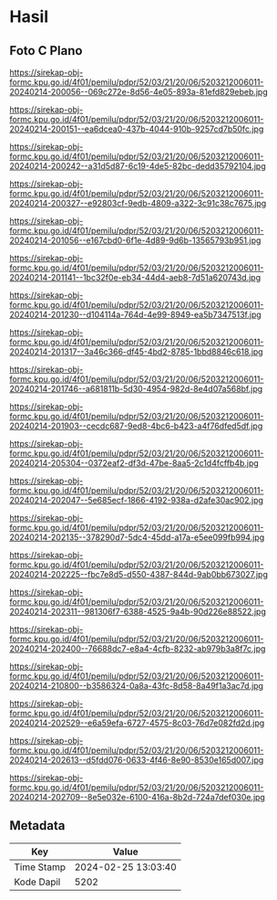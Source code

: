 # Hasil

## Foto C Plano

https://sirekap-obj-formc.kpu.go.id/4f01/pemilu/pdpr/52/03/21/20/06/5203212006011-20240214-200056--069c272e-8d56-4e05-893a-81efd829ebeb.jpg

https://sirekap-obj-formc.kpu.go.id/4f01/pemilu/pdpr/52/03/21/20/06/5203212006011-20240214-200151--ea6dcea0-437b-4044-910b-9257cd7b50fc.jpg

https://sirekap-obj-formc.kpu.go.id/4f01/pemilu/pdpr/52/03/21/20/06/5203212006011-20240214-200242--a31d5d87-6c19-4de5-82bc-dedd35792104.jpg

https://sirekap-obj-formc.kpu.go.id/4f01/pemilu/pdpr/52/03/21/20/06/5203212006011-20240214-200327--e92803cf-9edb-4809-a322-3c91c38c7675.jpg

https://sirekap-obj-formc.kpu.go.id/4f01/pemilu/pdpr/52/03/21/20/06/5203212006011-20240214-201056--e167cbd0-6f1e-4d89-9d6b-13565793b951.jpg

https://sirekap-obj-formc.kpu.go.id/4f01/pemilu/pdpr/52/03/21/20/06/5203212006011-20240214-201141--1bc32f0e-eb34-44d4-aeb8-7d51a620743d.jpg

https://sirekap-obj-formc.kpu.go.id/4f01/pemilu/pdpr/52/03/21/20/06/5203212006011-20240214-201230--d104114a-764d-4e99-8949-ea5b7347513f.jpg

https://sirekap-obj-formc.kpu.go.id/4f01/pemilu/pdpr/52/03/21/20/06/5203212006011-20240214-201317--3a46c366-df45-4bd2-8785-1bbd8846c618.jpg

https://sirekap-obj-formc.kpu.go.id/4f01/pemilu/pdpr/52/03/21/20/06/5203212006011-20240214-201746--a681811b-5d30-4954-982d-8e4d07a568bf.jpg

https://sirekap-obj-formc.kpu.go.id/4f01/pemilu/pdpr/52/03/21/20/06/5203212006011-20240214-201903--cecdc687-9ed8-4bc6-b423-a4f76dfed5df.jpg

https://sirekap-obj-formc.kpu.go.id/4f01/pemilu/pdpr/52/03/21/20/06/5203212006011-20240214-205304--0372eaf2-df3d-47be-8aa5-2c1d4fcffb4b.jpg

https://sirekap-obj-formc.kpu.go.id/4f01/pemilu/pdpr/52/03/21/20/06/5203212006011-20240214-202047--5e685ecf-1866-4192-938a-d2afe30ac902.jpg

https://sirekap-obj-formc.kpu.go.id/4f01/pemilu/pdpr/52/03/21/20/06/5203212006011-20240214-202135--378290d7-5dc4-45dd-a17a-e5ee099fb994.jpg

https://sirekap-obj-formc.kpu.go.id/4f01/pemilu/pdpr/52/03/21/20/06/5203212006011-20240214-202225--fbc7e8d5-d550-4387-844d-9ab0bb673027.jpg

https://sirekap-obj-formc.kpu.go.id/4f01/pemilu/pdpr/52/03/21/20/06/5203212006011-20240214-202311--981306f7-6388-4525-9a4b-90d226e88522.jpg

https://sirekap-obj-formc.kpu.go.id/4f01/pemilu/pdpr/52/03/21/20/06/5203212006011-20240214-202400--76688dc7-e8a4-4cfb-8232-ab979b3a8f7c.jpg

https://sirekap-obj-formc.kpu.go.id/4f01/pemilu/pdpr/52/03/21/20/06/5203212006011-20240214-210800--b3586324-0a8a-43fc-8d58-8a49f1a3ac7d.jpg

https://sirekap-obj-formc.kpu.go.id/4f01/pemilu/pdpr/52/03/21/20/06/5203212006011-20240214-202529--e6a59efa-6727-4575-8c03-76d7e082fd2d.jpg

https://sirekap-obj-formc.kpu.go.id/4f01/pemilu/pdpr/52/03/21/20/06/5203212006011-20240214-202613--d5fdd076-0633-4f46-8e90-8530e165d007.jpg

https://sirekap-obj-formc.kpu.go.id/4f01/pemilu/pdpr/52/03/21/20/06/5203212006011-20240214-202709--8e5e032e-6100-416a-8b2d-724a7def030e.jpg


## Metadata

| Key        | Value               |
| ---------- | ------------------- |
| Time Stamp | 2024-02-25 13:03:40 |
| Kode Dapil | 5202                |



